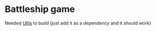 Battleship game
===============
Needed [Utils](https://github.com/notPlancha/cmd-Utils) to build (just add it as a dependency and it should work)

